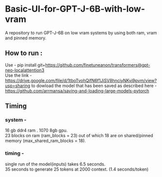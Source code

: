 # Basic-UI-for-GPT-J-6B-with-low-vram
A repository to run GPT-J-6B on low vram systems by using both ram, vram and pinned memory.<br>

## How to run : 
Use - pip install git+https://github.com/finetuneanon/transformers@gpt-neo-localattention3 <br>
Use the link - https://drive.google.com/file/d/1tboTvohQifN6f1JiSV8hnciyNKvj9pvm/view?usp=sharing  to dowload the model that has been saved as described here - https://github.com/arrmansa/saving-and-loading-large-models-pytorch <br>

## Timing
### system - <br>
16 gb ddr4 ram . 1070 8gb gpu. <br> 
23 blocks on ram (ram_blocks = 23) out of which 18 are on shared/pinned memory (max_shared_ram_blocks = 18).<br>

### timing - <br>
single run of the model(inputs) takes 6.5 seconds.<br>
35 seconds to generate 25 tokens at 2000 context. (1.4 seconds/token)<br>
